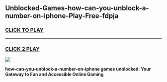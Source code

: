 
## Unblocked-Games-how-can-you-unblock-a-number-on-iphone-Play-Free-fdpja
<h3>
<a href="https://premium76.site?title=how-can-you-unblock-a-number-on-iphone&ref=10A">CLICK TO PLAY</a></h3>
<hr>

<h3>
<a href="https://premium76.site?title=how-can-you-unblock-a-number-on-iphone&ref=10A">CLICK 2 PLAY</a>
  
</h3>

<a href="https://premium76.site?title=how-can-you-unblock-a-number-on-iphone&ref=10A"><img src="https://clearcache.store/games.png"></a>


**how-can-you-unblock-a-number-on-iphone games unblocked: Your Gateway to Fun and Accessible Online Gaming**
